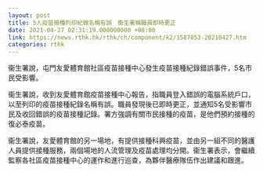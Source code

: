 ```yaml
---
layout: post
title: 5人疫苗接種列印紀錄名稱有誤　衞生署稱職員即時更正
date: 2021-04-27 02:31:19.000000000 +08:00
link: https://news.rthk.hk/rthk/ch/component/k2/1587853-20210427.htm
categories: rthk
---
```


衞生署說，屯門友愛體育館社區疫苗接種中心發生疫苗接種紀錄錯誤事件，5名市民受影響。

衞生署說，收到友愛體育館疫苗接種中心報告，指職員登入錯誤的電腦系統戶口，以至列印的疫苗接種紀錄名稱有誤。職員發現後已即時更正，並通知5名受影響市民及收回錯誤的疫苗接種記錄。署方強調有關市民接種的疫苗，是他們預約接種的復必泰疫苗。

衞生署說，友愛體育館的另一場地，有提供接種科興疫苗，並由另一組不同的醫護人員提供接種服務，兩個場地的人流管理及疫苗處理均分開。衞生署表示，會繼續監察各社區疫苗接種中心的運作和進行巡查，為夥伴醫療隊伍作出建議和跟進。
